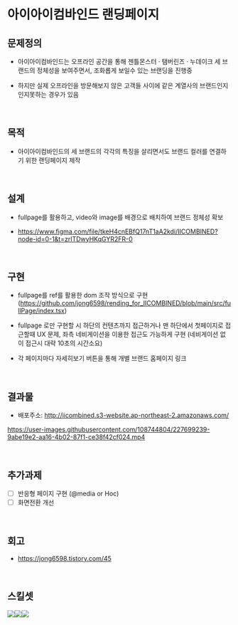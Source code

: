 # 아이아이컴바인드 랜딩페이지

## 문제정의

- 아이아이컴바인드는 오프라인 공간을 통해 젠틀몬스터 · 탬버린즈 · 누데이크 세 브랜드의 정체성을 보여주면서, 조화롭게 보일수 있는 브랜딩을 진행중

- 하지만 실제 오프라인을 방문해보지 않은 고객들 사이에 같은 계열사의 브랜드인지 인지못하는 경우가 있음

<br/>

## 목적

- 아이아이컴바인드의 세 브랜드의 각각의 특징을 살리면서도 브랜드 컬러를 연결하기 위한 랜딩페이지 제작

<br/>

## 설계

- fullpage를 활용하고, video와 image를 배경으로 배치하여 브랜드 정체성 확보

- https://www.figma.com/file/tkeH4cnEBfQ17nT1aA2kdi/IICOMBINED?node-id=0-1&t=zrITDwyHKqGYR2FR-0

<br/>

## 구현

- fullpage를 ref를 활용한 dom 조작 방식으로 구현 (https://github.com/jong6598/rending_for_IICOMBINED/blob/main/src/fullPage/index.tsx)

- fullpage 로만 구현할 시 하단의 컨텐츠까지 접근하거나 맨 하단에서 첫페이지로 접근할때 UX 문제, 좌측 네비게이션을 이용한 접근도 가능하게 구현 (네비게이션 없이 접근시 대략 10초의 시간소요)

- 각 페이지마다 자세히보기 버튼을 통해 개별 브랜드 홈페이지 링크

<br/>


## 결과물

- 배포주소:
  http://iicombined.s3-website.ap-northeast-2.amazonaws.com/


https://user-images.githubusercontent.com/108744804/227699239-9abe19e2-aa16-4b02-87f1-ce38f42cf024.mp4


<br/>


## 추가과제

- [ ] 반응형 페이지 구현 (@media or Hoc)
- [ ] 화면전환 개선

<br/>

## 회고

- https://jong6598.tistory.com/45


<br/>

## 스킬셋

<img src="https://img.shields.io/badge/React.js-61DAFB?style=for-the-badge&logo=react&logoColor=white"><img src="https://img.shields.io/badge/TypeScript-007ACC?style=for-the-badge&logo=typescript&logoColor=white"><img src="https://img.shields.io/badge/tailwindcss-%2338B2AC.svg?style=for-the-badge&logo=tailwind-css&logoColor=white">


